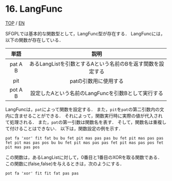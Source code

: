 # 16. LangFunc

[TOP](../../readme.md)
/
[EN](../en/LangFunc.md)

SFGPLでは基本的な関数型として，LangFunc型が存在する．
LangFuncには，以下の関数が存在している．

|単語|説明|
|:-:|:-:|
|pat A B|あるLangListを引数とするAという名前のBを返す関数を設定する|
|pit|patの引数用に使用する|
|pot A B|設定したAという名前のLangFuncを引数Bとして実行する|

LangFuncは，```pat```によって関数を設定する．
また，```pit```を```pat```の第二引数内の文内に含ませることができる．
それによって，関数実行時に実際の値が代入されて処理される．
また，```pat```の第一引数は関数名を表す．
そして，関数名は重複して付けることはできない．
以下は，関数設定の例を示す．

```SFGPL
pat fa 'xor' fit fat bu bu fet pit mas pas pas bu fet pit mas pas pas fet pit mas pas pos bu bu fet pit mas pas pas fet pit mas pas pos fet pit mas pas pos
```

この関数は，あるLangListに対して，0番目と1番目のXORを取る関数である．
この関数に(false,false)を与えるときは，次のようにする．

```SFGPL
pot fa 'xor' fit fit fat pas pas
```
